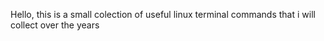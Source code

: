 Hello, this is a small colection of useful linux terminal commands that i will collect over the years
